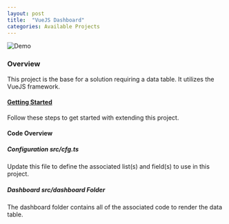 ```yaml
---
layout: post
title:  "VueJS Dashboard"
categories: Available Projects
---
```

![Demo](https://dev.azure.com/gudatta/0b5a858a-1b86-4230-93a6-b7aea3f76bbb/_apis/git/repositories/6eb0051e-ba5e-4480-8562-9172a98fe8c0/items?path=%2Fdemo.png)

### Overview

This project is the base for a solution requiring a data table. It utilizes the VueJS framework.

#### [Getting Started](https://dev.azure.com/gudatta/Datta%20Framework/_wiki/wikis/Datta-Framework.wiki/36/Solution-Overview)

Follow these steps to get started with extending this project.

#### Code Overview

##### Configuration _src/cfg.ts_

Update this file to define the associated list(s) and field(s) to use in this project.

##### Dashboard _src/dashboard_ Folder

The dashboard folder contains all of the associated code to render the data table.
